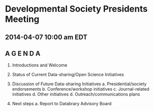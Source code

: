# Developmental Society Presidents Meeting
## 2014-04-07 10:00 am EDT

## A G E N D A

1.	Introductions and Welcome

2.	Status of Current Data-sharing/Open Science Initiatives

3.	Discussion of Future Data-sharing Initiatives
	a.	Presidential/society endorsements
	b.	Conference/workshop initiatives
	c.	Journal-related initiatives
	d.	Other initiatives
	d.	Outreach/communications plans

4.	Next steps
	a.	Report to Databrary Advisory Board
